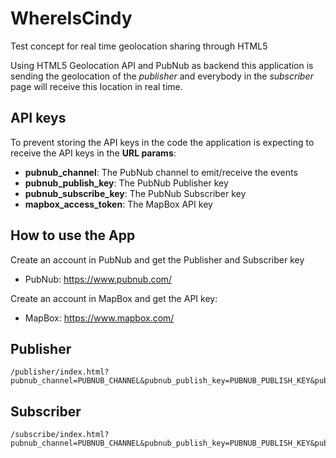 # WhereIsCindy

Test concept for real time geolocation sharing through HTML5

Using HTML5 Geolocation API and PubNub as backend this application is sending the geolocation of the _publisher_
and everybody in the _subscriber_ page will receive this location in real time.

## API keys

To prevent storing the API keys in the code the application is expecting to receive the API keys in the **URL params**:

- **pubnub_channel**: The PubNub channel to emit/receive the events
- **pubnub_publish_key**: The PubNub Publisher key
- **pubnub_subscribe_key**: The PubNub Subscriber key
- **mapbox_access_token**: The MapBox API key

## How to use the App

Create an account in PubNub and get the Publisher and Subscriber key

- PubNub: https://www.pubnub.com/

Create an account in MapBox and get the API key:

- MapBox: https://www.mapbox.com/


## Publisher

    /publisher/index.html?pubnub_channel=PUBNUB_CHANNEL&pubnub_publish_key=PUBNUB_PUBLISH_KEY&pubnub_subscribe_key=PUBNUB_SUBSCRIBE_KEY&mapbox_access_token=MAPBOX_ACCESS_TOKEN

## Subscriber

    /subscribe/index.html?pubnub_channel=PUBNUB_CHANNEL&pubnub_publish_key=PUBNUB_PUBLISH_KEY&pubnub_subscribe_key=PUBNUB_SUBSCRIBE_KEY&mapbox_access_token=MAPBOX_ACCESS_TOKEN
